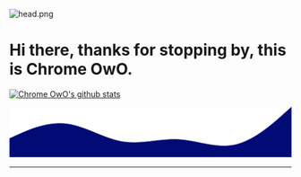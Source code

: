 ![head.png](https://i.ibb.co/nLLV81r/chromeowo.png)
# Hi there, thanks for stopping by, this is **Chrome OwO**.

[![Chrome OwO's github stats](https://github-readme-stats.vercel.app/api?username=ChromeOwO)](https://github.com/ChromeOwO/github-readme-stats)


![bottom.png](https://raw.githubusercontent.com/iCharlesZ/FigureBed/master/img/readme-bottom.png)

---

